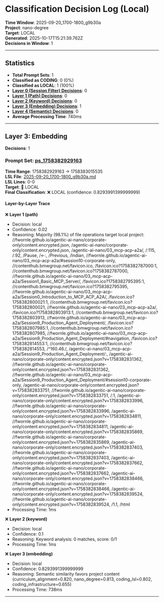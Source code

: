 # Classification Decision Log (Local)

**Time Window**: 2025-09-20_1700-1800_g9b30a<br>
**Project**: nano-degree<br>
**Target**: LOCAL<br>
**Generated**: 2025-10-17T15:21:39.762Z<br>
**Decisions in Window**: 1

---

## Statistics

- **Total Prompt Sets**: 1
- **Classified as CODING**: 0 (0%)
- **Classified as LOCAL**: 1 (100%)
- **[Layer 0 (Session Filter) Decisions](#layer-0-session-filter)**: 0
- **[Layer 1 (Path) Decisions](#layer-1-path)**: 0
- **[Layer 2 (Keyword) Decisions](#layer-2-keyword)**: 0
- **[Layer 3 (Embedding) Decisions](#layer-3-embedding)**: 1
- **[Layer 4 (Semantic) Decisions](#layer-4-semantic)**: 0
- **Average Processing Time**: 740ms

---

## Layer 3: Embedding

**Decisions**: 1

### Prompt Set: [ps_1758382929163](../../history/2025-09-20_1700-1800_g9b30a.md#ps_1758382929163)

**Time Range**: 1758382929163 → 1758383015535<br>
**LSL File**: [2025-09-20_1700-1800_g9b30a.md](../../history/2025-09-20_1700-1800_g9b30a.md#ps_1758382929163)<br>
**LSL Lines**: 0-0<br>
**Target**: 📍 LOCAL<br>
**Final Classification**: ❌ LOCAL (confidence: 0.8293991399999999)

#### Layer-by-Layer Trace

❌ **Layer 1 (path)**
- Decision: local
- Confidence: 0.02
- Reasoning: Majority (98.1%) of file operations target local project: //fwornle.github.io/agentic-ai-nano/corporate-only/content.encrypted.json, /agentic-ai-nano/corporate-only/content.encrypted.json, /agentic-ai-nano/03_mcp-acp-a2a/, /:115, /:92, /Pause, /←:, /Previous, /Indian, //fwornle.github.io/agentic-ai-nano/03_mcp-acp-a2a/#session10-corporate-only, //contenthub.bmwgroup.net/favicon.ico, /favicon.ico?1758382787000:1, //contenthub.bmwgroup.net/favicon.ico?1758382787000, //fwornle.github.io/agentic-ai-nano/03_mcp-acp-a2a/Session1_Basic_MCP_Server/, /favicon.ico?1758382795395:1, //contenthub.bmwgroup.net/favicon.ico?1758382795395, //fwornle.github.io/agentic-ai-nano/03_mcp-acp-a2a/Session0_Introduction_to_MCP_ACP_A2A/, /favicon.ico?1758382800021:1, //contenthub.bmwgroup.net/favicon.ico?1758382800021, //fwornle.github.io/agentic-ai-nano/03_mcp-acp-a2a/, /favicon.ico?1758382803913:1, //contenthub.bmwgroup.net/favicon.ico?1758382803913, //fwornle.github.io/agentic-ai-nano/03_mcp-acp-a2a/Session9_Production_Agent_Deployment/, /favicon.ico?1758382807985:1, //contenthub.bmwgroup.net/favicon.ico?1758382807985, //fwornle.github.io/agentic-ai-nano/03_mcp-acp-a2a/Session9_Production_Agent_Deployment/#navigation, /favicon.ico?1758382814553:1, //contenthub.bmwgroup.net/favicon.ico?1758382814553, /^160\.46\./, /agentic-ai-nano/03_mcp-acp-a2a/Session9_Production_Agent_Deployment/:, /agentic-ai-nano/corporate-only/content.encrypted.json?v=1758382831362, //fwornle.github.io/agentic-ai-nano/corporate-only/content.encrypted.json?v=1758382831362, //fwornle.github.io/agentic-ai-nano/03_mcp-acp-a2a/Session9_Production_Agent_Deployment/#session10-corporate-only, /agentic-ai-nano/corporate-only/content.encrypted.json?v=1758382833751, //fwornle.github.io/agentic-ai-nano/corporate-only/content.encrypted.json?v=1758382833751, /:1, /agentic-ai-nano/corporate-only/content.encrypted.json?v=1758382833996, //fwornle.github.io/agentic-ai-nano/corporate-only/content.encrypted.json?v=1758382833996, /agentic-ai-nano/corporate-only/content.encrypted.json?v=1758382834811, //fwornle.github.io/agentic-ai-nano/corporate-only/content.encrypted.json?v=1758382834811, /agentic-ai-nano/corporate-only/content.encrypted.json?v=1758382835869, //fwornle.github.io/agentic-ai-nano/corporate-only/content.encrypted.json?v=1758382835869, /agentic-ai-nano/corporate-only/content.encrypted.json?v=1758382837403, //fwornle.github.io/agentic-ai-nano/corporate-only/content.encrypted.json?v=1758382837403, /agentic-ai-nano/corporate-only/content.encrypted.json?v=1758382837662, //fwornle.github.io/agentic-ai-nano/corporate-only/content.encrypted.json?v=1758382837662, /agentic-ai-nano/corporate-only/content.encrypted.json?v=1758382838466, //fwornle.github.io/agentic-ai-nano/corporate-only/content.encrypted.json?v=1758382838466, /agentic-ai-nano/corporate-only/content.encrypted.json?v=1758382839524, //fwornle.github.io/agentic-ai-nano/corporate-only/content.encrypted.json?v=1758382839524, /1.1, /html
- Processing Time: 1ms

❌ **Layer 2 (keyword)**
- Decision: local
- Confidence: 0.1
- Reasoning: Keyword analysis: 0 matches, score: 0/1
- Processing Time: 1ms

❌ **Layer 3 (embedding)**
- Decision: local
- Confidence: 0.8293991399999999
- Reasoning: Semantic similarity favors project content (curriculum_alignment=0.820, nano_degree=0.813, coding_lsl=0.802, coding_infrastructure=0.655)
- Processing Time: 738ms

---

